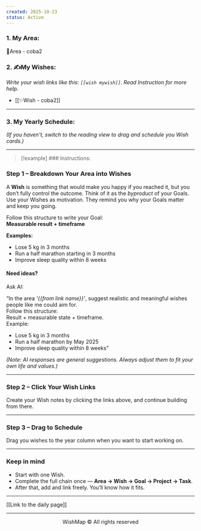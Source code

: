 ```yaml
---
created: 2025-10-23
status: Active
---
```

### 1. My Area:
🌱Area - coba2
### 2. ✍️My Wishes:
*Write your wish links like this:  `[[wish mywish]]`. 
Read Instruction for more help.*
- [[✨Wish - coba2]]

---
### 3. My Yearly Schedule:
*(If you haven't, switch to the reading view to drag and schedule you Wish cards.)*






___
> [!example] ### Instructions:

### Step 1 – Breakdown Your Area into Wishes
A **Wish** is something that would make you happy if you reached it, but you don’t fully control the outcome.   Think of it as the _byproduct_ of your Goals.
Use your Wishes as motivation. They remind you why your Goals matter and keep you going.

Follow this structure to write your Goal:  
  **Measurable result + timeframe**

**Examples:**
- Lose 5 kg in 3 months  
- Run a half marathon starting in 3 months  
- Improve sleep quality within 8 weeks

#### Need ideas?

Ask AI:

 “In the area *‘{{from link name}}’*, suggest realistic and meaningful wishes people like me could aim for.  
 Follow this structure:  
 Result + measurable state + timeframe.  
 Example:  
 - Lose 5 kg in 3 months  
 - Run a half marathon by May 2025  
 - Improve sleep quality within 8 weeks”

 *(Note: AI responses are general suggestions. Always adjust them to fit your own life and values.)*

---

### Step 2 – Click Your Wish Links

Create your Wish notes by clicking the links above, and continue building from there.

---
### Step 3 – Drag to Schedule
Drag you wishes to the year column when you want to start working on.

---
### Keep in mind
- Start with one Wish.  
- Complete the full chain once — **Area → Wish → Goal → Project → Task**.  
- After that, add and link freely. You’ll know how it fits.

---

[[Link to the daily page]]

---

<p align="center">WishMap © All rights reserved</p>
